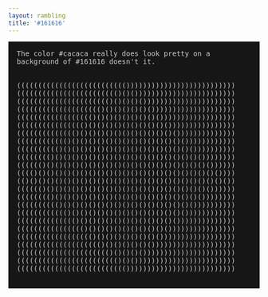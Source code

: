 ```yaml
---
layout: rambling
title: '#161616'
---
```


<pre style="color: #cacaca; background-color: #161616;">

  The color #cacaca really does look pretty on a
  background of #161616 doesn't it.

  <a style="color:#cacaca;text-decoration:none;"
     href="/MTk3ODkK">
  (((((((((((((((((((((((((())))))))))))))))))))))))))
  (((((((((((((((((((((((()()())))))))))))))))))))))))
  (((((((((((((((((((((()()()()())))))))))))))))))))))
  (((((((((((((((((((()()()()()()())))))))))))))))))))
  (((((((((((((((((()()()()()()()()())))))))))))))))))
  (((((((((((((((()()()()()()()()()()())))))))))))))))
  (((((((((((((()()()()()()()()()()()()())))))))))))))
  (((((((((((()()()()()()()()()()()()()()())))))))))))
  (((((((((()()()()()()()()()()()()()()()()())))))))))
  (((((((()()()()()()()()()()()()()()()()()()())))))))
  (((((()()()()()()()()()()()()()()()()()()()()())))))
  (((()()()()()()()()()()()()()()()()()()()()()()())))
  (()()()()()()()()()()()()()()()()()()()()()()()()())
  (((((()()()()()()()()()()()()()()()()()()()()())))))
  (((((((()()()()()()()()()()()()()()()()()()())))))))
  (((((((((()()()()()()()()()()()()()()()()())))))))))
  (((((((((((()()()()()()()()()()()()()()())))))))))))
  (((((((((((((()()()()()()()()()()()()())))))))))))))
  (((((((((((((((()()()()()()()()()()())))))))))))))))
  (((((((((((((((((()()()()()()()()())))))))))))))))))
  (((((((((((((((((((()()()()()()())))))))))))))))))))
  (((((((((((((((((((((()()()()())))))))))))))))))))))
  (((((((((((((((((((((((()()())))))))))))))))))))))))
  (((((((((((((((((((((((((())))))))))))))))))))))))))
  </a>

</pre>
